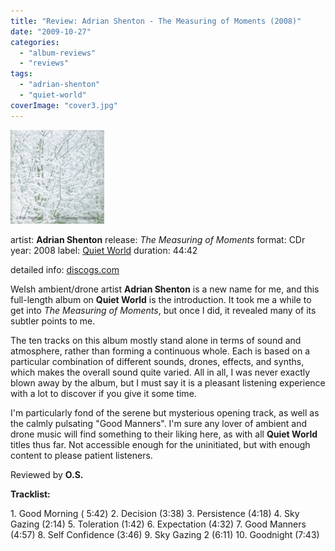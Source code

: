 ```yaml
---
title: "Review: Adrian Shenton - The Measuring of Moments (2008)"
date: "2009-10-27"
categories: 
  - "album-reviews"
  - "reviews"
tags: 
  - "adrian-shenton"
  - "quiet-world"
coverImage: "cover3.jpg"
---
```


![ashenton_tmom](images/cover3-150x150.jpg "ashenton_tmom")

artist: **Adrian Shenton** release: _The Measuring of Moments_ format: CDr year: 2008 label: [Quiet World](http://www.quietworld.co.uk/) duration: 44:42

detailed info: [discogs.com](http://www.discogs.com/Adrian-Shenton-The-Measuring-Of-Moments/release/1352149)

Welsh ambient/drone artist **Adrian Shenton** is a new name for me, and this full-length album on **Quiet World** is the introduction. It took me a while to get into _The Measuring of Moments_, but once I did, it revealed many of its subtler points to me.

The ten tracks on this album mostly stand alone in terms of sound and atmosphere, rather than forming a continuous whole. Each is based on a particular combination of different sounds, drones, effects, and synths, which makes the overall sound quite varied. All in all, I was never exactly blown away by the album, but I must say it is a pleasant listening experience with a lot to discover if you give it some time.

I'm particularly fond of the serene but mysterious opening track, as well as the calmly pulsating "Good Manners". I'm sure any lover of ambient and drone music will find something to their liking here, as with all **Quiet World** titles thus far. Not accessible enough for the uninitiated, but with enough content to please patient listeners.

Reviewed by **O.S.**

**Tracklist:**

1\. Good Morning ( 5:42) 2. Decision (3:38) 3. Persistence (4:18) 4. Sky Gazing (2:14) 5. Toleration (1:42) 6. Expectation (4:32) 7. Good Manners (4:57) 8. Self Confidence (3:46) 9. Sky Gazing 2 (6:11) 10. Goodnight (7:43)
